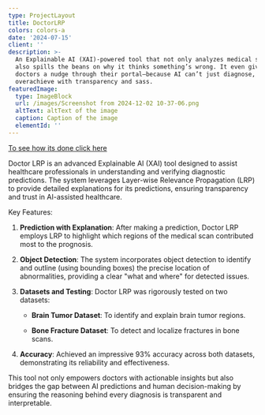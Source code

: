 ```yaml
---
type: ProjectLayout
title: DoctorLRP
colors: colors-a
date: '2024-07-15'
client: ''
description: >-
  An Explainable AI (XAI)-powered tool that not only analyzes medical scans but
  also spills the beans on why it thinks something’s wrong. It even gives
  doctors a nudge through their portal—because AI can’t just diagnose, it has to
  overachieve with transparency and sass.
featuredImage:
  type: ImageBlock
  url: /images/Screenshot from 2024-12-02 10-37-06.png
  altText: altText of the image
  caption: Caption of the image
  elementId: ''
---
```

[To see how its done click here](https://github.com/faizahkureshi232/DoctorLRP)

Doctor LRP is an advanced Explainable AI (XAI) tool designed to assist healthcare professionals in understanding and verifying diagnostic predictions. The system leverages Layer-wise Relevance Propagation (LRP) to provide detailed explanations for its predictions, ensuring transparency and trust in AI-assisted healthcare.

Key Features:

1.  **Prediction with Explanation**: After making a prediction, Doctor LRP employs LRP to highlight which regions of the medical scan contributed most to the prognosis.

2.  **Object Detection**: The system incorporates object detection to identify and outline (using bounding boxes) the precise location of abnormalities, providing a clear "what and where" for detected issues.

3.  **Datasets and Testing**: Doctor LRP was rigorously tested on two datasets:

    *   **Brain Tumor Dataset**: To identify and explain brain tumor regions.

    *   **Bone Fracture Dataset**: To detect and localize fractures in bone scans.

4.  **Accuracy**: Achieved an impressive 93% accuracy across both datasets, demonstrating its reliability and effectiveness.

This tool not only empowers doctors with actionable insights but also bridges the gap between AI predictions and human decision-making by ensuring the reasoning behind every diagnosis is transparent and interpretable.

